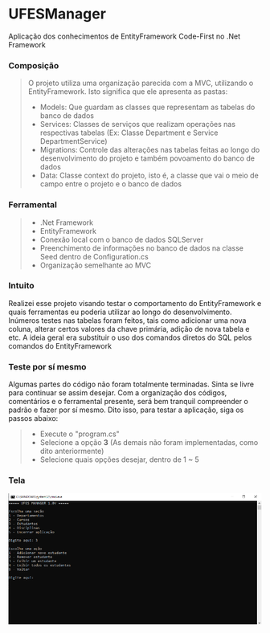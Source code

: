 # UFESManager
Aplicação dos conhecimentos de EntityFramework Code-First no .Net Framework

### Composição
> O projeto utiliza uma organização parecida com a MVC, utilizando o EntityFramework. Isto significa que ele apresenta as pastas:
> * Models: Que guardam as classes que representam as tabelas do banco de dados
> * Services: Classes de serviços que realizam operações nas respectivas tabelas (Ex: Classe Department e Service DepartmentService)
> * Migrations: Controle das alterações nas tabelas feitas ao longo do desenvolvimento do projeto e também povoamento do banco de dados
> * Data: Classe context do projeto, isto é, a classe que vai o meio de campo entre o projeto e o banco de dados

### Ferramental
> * .Net Framework
> * EntityFramework
> * Conexão local com o banco de dados SQLServer
> * Preenchimento de informações no banco de dados na classe Seed dentro de Configuration.cs
> * Organização semelhante ao MVC

### Intuito
Realizei esse projeto visando testar o comportamento do EntityFramework e quais ferramentas eu poderia utilizar ao longo do desenvolvimento.
Inúmeros testes nas tabelas foram feitos, tais como adicionar uma nova coluna, alterar certos valores da chave primária, adição de nova tabela e etc.
A ideia geral era substituir o uso dos comandos diretos do SQL pelos comandos do EntityFramework

### Teste por sí mesmo
Algumas partes do código não foram totalmente terminadas. Sinta se livre para continuar se assim desejar. Com a organização dos códigos, comentários e o ferramental
presente, será bem tranquil compreender o padrão e fazer por sí mesmo. Dito isso, para testar a aplicação, siga os passos abaixo:
> * Execute o "program.cs"
> * Selecione a opção **3** (As demais não foram implementadas, como dito anteriormente)
> * Selecione quais opções desejar, dentro de 1 ~ 5

### Tela
![a](Interface.PNG?raw=true)
